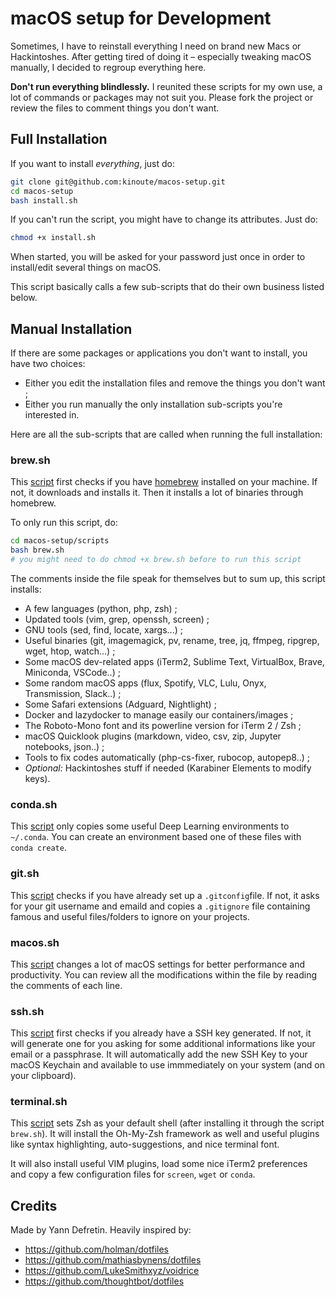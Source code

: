 # macOS setup for Development

Sometimes, I have to reinstall everything I need on brand new Macs or Hackintoshes. After getting tired of doing it – especially tweaking macOS manually, I decided to regroup everything here.

**Don't run everything blindlessly.** I reunited these scripts for my own use, a lot of commands or packages may not suit you. Please fork the project or review the files to comment things you don't want.

## Full Installation

If you want to install _everything_, just do:

```sh
git clone git@github.com:kinoute/macos-setup.git
cd macos-setup
bash install.sh
```

If you can't run the script, you might have to change its attributes. Just do:

```bash
chmod +x install.sh
```

When started, you will be asked for your password just once in order to install/edit several things on macOS.

This script basically calls a few sub-scripts that do their own business listed below.

## Manual Installation

If there are some packages or applications you don't want to install, you have two choices:

* Either you edit the installation files and remove the things you don't want ;
* Either you run manually the only installation sub-scripts you're interested in.

Here are all the sub-scripts that are called when running the full installation:

### brew.sh

This [script](scripts/brew.sh) first checks if you have [homebrew](https://brew.sh) installed on your machine. If not, it downloads and installs it. Then it installs a lot of binaries through homebrew.

To only run this script, do:

```sh
cd macos-setup/scripts
bash brew.sh 
# you might need to do chmod +x brew.sh before to run this script
```

The comments inside the file speak for themselves but to sum up, this script installs:

* A few languages (python, php, zsh) ;
* Updated tools (vim, grep, openssh, screen) ;
* GNU tools (sed, find, locate, xargs...) ;
* Useful binaries (git, imagemagick, pv, rename, tree, jq, ffmpeg, ripgrep, wget, htop, watch...) ;
* Some macOS dev-related apps (iTerm2, Sublime Text, VirtualBox, Brave, Miniconda, VSCode..) ;
* Some random macOS apps (flux, Spotify, VLC, Lulu, Onyx, Transmission, Slack..) ;
* Some Safari extensions (Adguard, Nightlight) ;
* Docker and lazydocker to manage easily our containers/images ;
* The Roboto-Mono font and its powerline version for iTerm 2 / Zsh ;
* macOS Quicklook plugins (markdown, video, csv, zip, Jupyter notebooks, json..) ;
* Tools to fix codes automatically (php-cs-fixer, rubocop, autopep8..) ;
* _Optional:_ Hackintoshes stuff if needed (Karabiner Elements to modify keys).

### conda.sh

This [script](scripts/conda.sh) only copies some useful Deep Learning environments to `~/.conda`. You can create an environment based one of these files with `conda create`.

### git.sh

This [script](scripts/git.sh) checks if you have already set up a `.gitconfig`file. If not, it asks for your git username and emaild and copies a `.gitignore` file containing famous and useful files/folders to ignore on your projects.

### macos.sh

This [script](scripts/macos.sh) changes a lot of macOS settings for better performance and productivity. You can review all the modifications within the file by reading the comments of each line.

### ssh.sh

This [script](scripts/ssh.sh) first checks if you already have a SSH key generated. If not, it will generate one for you asking for some additional informations like your email or a passphrase. It will automatically add the new SSH Key to your macOS Keychain and available to use immmediately on your system (and on your clipboard).

### terminal.sh

This [script](scripts/terminal.sh) sets Zsh as your default shell (after installing it through the script `brew.sh`). It will install the Oh-My-Zsh framework as well and useful plugins like syntax highlighting, auto-suggestions, and nice terminal font.

It will also install useful VIM plugins, load some nice iTerm2 preferences and copy a few configuration files for `screen`, `wget` or `conda`.

## Credits

Made by Yann Defretin. Heavily inspired by:
* https://github.com/holman/dotfiles
* https://github.com/mathiasbynens/dotfiles
* https://github.com/LukeSmithxyz/voidrice
* https://github.com/thoughtbot/dotfiles

